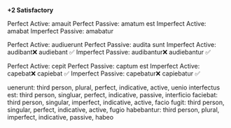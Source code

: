 **+2 Satisfactory**

Perfect Active: amauit
Perfect Passive: amatum est
Imperfect Active: amabat
Imperfect Passive: amabatur

Perfect Active: audiuerunt
Perfect Passive: audita sunt
Imperfect Active: audibant❌ audiebant ✅
Imperfect Passive: audibantur❌ audiebantur ✅

Perfect Active: cepit
Perfect Passive: captum est
Imperfect Active: capebat❌ capiebat ✅
Imperfect Passive: capebatur❌ capiebatur ✅

uenerunt: third person, plural, perfect, indicative, active, uenio
interfectus est: third person, singluar, perfect, indicative, passive, interficio
faciebat: third person, singular, imperfect, indicative, active, facio
fugit: third person, singular, perfect, indicative, active, fugio
habebantur: third person, plural, imperfect, indicative, passive, habeo

